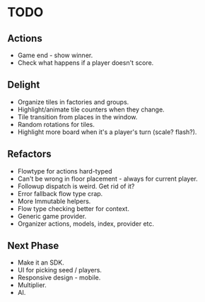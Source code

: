 # TODO

## Actions

* Game end - show winner.
* Check what happens if a player doesn't score.

## Delight

* Organize tiles in factories and groups.
* Highlight/animate tile counters when they change.
* Tile transition from places in the window.
* Random rotations for tiles.
* Highlight more board when it's a player's turn (scale? flash?).

## Refactors

* Flowtype for actions hard-typed
* Can't be wrong in floor placement - always for current player.
* Followup dispatch is weird. Get rid of it?
* Error fallback flow type crap.
* More Immutable helpers.
* Flow type checking better for context.
* Generic game provider.
* Organizer actions, models, index, provider etc.

## Next Phase

* Make it an SDK.
* UI for picking seed / players.
* Responsive design - mobile.
* Multiplier.
* AI.
